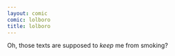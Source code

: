 ```yaml
---
layout: comic
comic: lolboro
title: lolboro
---
```


Oh, those texts are supposed to *keep* me from smoking?